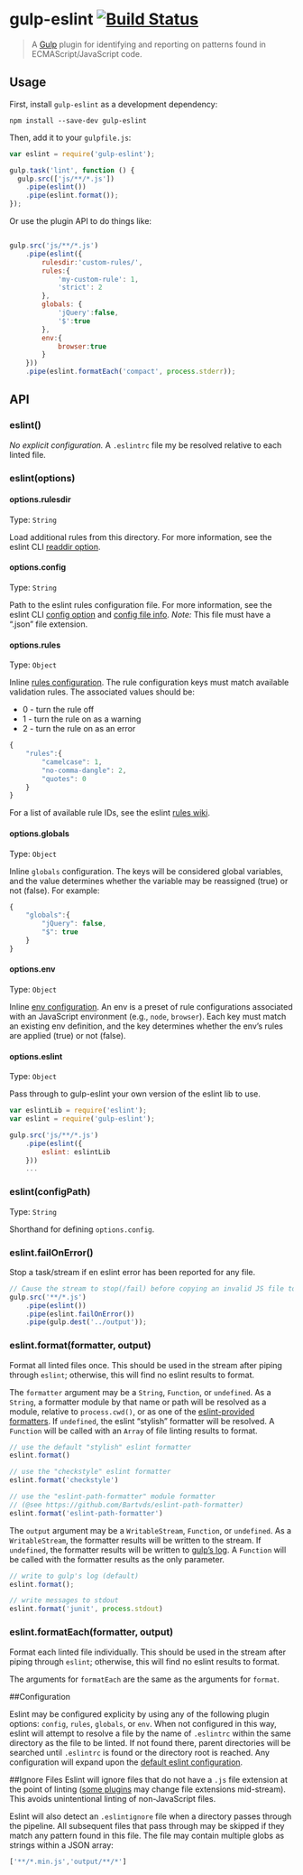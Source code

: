 # gulp-eslint [![Build Status](https://travis-ci.org/adametry/gulp-eslint.png)](https://travis-ci.org/adametry/gulp-eslint)
> A [Gulp](https://github.com/wearefractal/gulp) plugin for identifying and reporting on patterns found in ECMAScript/JavaScript code.

## Usage

First, install `gulp-eslint` as a development dependency:

```shell
npm install --save-dev gulp-eslint
```

Then, add it to your `gulpfile.js`:

```javascript
var eslint = require('gulp-eslint');

gulp.task('lint', function () {
  gulp.src(['js/**/*.js'])
    .pipe(eslint())
    .pipe(eslint.format());
});
```

Or use the plugin API to do things like:

```javascript

gulp.src('js/**/*.js')
	.pipe(eslint({
		rulesdir:'custom-rules/',
		rules:{
			'my-custom-rule': 1,
			'strict': 2
		},
		globals: {
			'jQuery':false,
			'$':true
		},
		env:{
			browser:true
		}
	}))
	.pipe(eslint.formatEach('compact', process.stderr));

```

## API

### eslint()

*No explicit configuration.* A `.eslintrc` file my be resolved relative to each linted file.

### eslint(options)

#### options.rulesdir
Type: `String`  

Load additional rules from this directory. For more information, see the eslint CLI [readdir option](https://github.com/nzakas/eslint/wiki/Command-line-interface#--rulesdir).

#### options.config
Type: `String`  

Path to the eslint rules configuration file. For more information, see the eslint CLI [config option](https://github.com/nzakas/eslint/wiki/Command-line-interface#-c---config) and [config file info](https://github.com/nzakas/eslint/wiki/Command-line-interface#configuration-files). *Note:* This file must have a “.json” file extension.

#### options.rules
Type: `Object`  

Inline [rules configuration](https://github.com/nzakas/eslint/wiki/Command-line-interface#configuration-files). The rule configuration keys must match available validation rules. The associated values should be:

* 0 - turn the rule off
* 1 - turn the rule on as a warning
* 2 - turn the rule on as an error

```javascript
{
	"rules":{
		"camelcase": 1,
		"no-comma-dangle": 2,
		"quotes": 0
	}
}
```

For a list of available rule IDs, see the eslint [rules wiki](https://github.com/nzakas/eslint/wiki/Rules).

#### options.globals
Type: `Object`

Inline `globals` configuration. The keys will be considered global variables, and the value determines whether the variable may be reassigned (true) or not (false). For example:

```javascript
{
	"globals":{
		"jQuery": false,
		"$": true
	}
}
```

#### options.env
Type: `Object`

Inline [env configuration](https://github.com/nzakas/eslint/wiki/Command-line-interface#configuration-files). An env is a preset of rule configurations associated with an JavaScript environment (e.g., `node`, `browser`). Each key must match an existing env definition, and the key determines whether the env’s rules are applied (true) or not (false).

#### options.eslint
Type: `Object`

Pass through to gulp-eslint your own version of the eslint lib to use.

```javascript
var eslintLib = require('eslint');
var eslint = require('gulp-eslint');

gulp.src('js/**/*.js')
	.pipe(eslint({
		eslint: eslintLib
	}))
	...
```

### eslint(configPath)
Type: `String`  

Shorthand for defining `options.config`.

### eslint.failOnError()

Stop a task/stream if en eslint error has been reported for any file. 

```javascript
// Cause the stream to stop(/fail) before copying an invalid JS file to the output directory
gulp.src('**/*.js')
	.pipe(eslint())
	.pipe(eslint.failOnError())
	.pipe(gulp.dest('../output'));
```

### eslint.format(formatter, output)

Format all linted files once. This should be used in the stream after piping through `eslint`; otherwise, this will find no eslint results to format.

The `formatter` argument may be a `String`, `Function`, or `undefined`. As a `String`, a formatter module by that name or path will be resolved as a module, relative to `process.cwd()`, or as one of the [eslint-provided formatters](https://github.com/nzakas/eslint/tree/master/lib/formatters). If `undefined`, the eslint “stylish” formatter will be resolved. A `Function` will be called with an `Array` of file linting results to format.

```javascript
// use the default "stylish" eslint formatter
eslint.format()

// use the "checkstyle" eslint formatter
eslint.format('checkstyle')

// use the "eslint-path-formatter" module formatter
// (@see https://github.com/Bartvds/eslint-path-formatter)
eslint.format('eslint-path-formatter')
```

The `output` argument may be a `WritableStream`, `Function`, or `undefined`. As a `WritableStream`, the formatter results will be written to the stream. If `undefined`, the formatter results will be written to [gulp’s log](https://github.com/wearefractal/gulp-util#logmsg). A `Function` will be called with the formatter results as the only parameter.

```javascript
// write to gulp's log (default)
eslint.format();

// write messages to stdout
eslint.format('junit', process.stdout)

``` 

### eslint.formatEach(formatter, output)

Format each linted file individually. This should be used in the stream after piping through `eslint`; otherwise, this will find no eslint results to format.

The arguments for `formatEach` are the same as the arguments for `format`.


##Configuration

Eslint may be configured explicity by using any of the following plugin options: `config`, `rules`, `globals`, or `env`. When not configured in this way, eslint will attempt to resolve a file by the name of `.eslintrc` within the same directory as the file to be linted. If not found there, parent directories will be searched until `.eslintrc` is found or the directory root is reached. Any configuration will expand upon the [default eslint configuration](https://github.com/nzakas/eslint/wiki/Rules).

##Ignore Files
Eslint will ignore files that do not have a `.js` file extension at the point of linting ([some plugins](https://github.com/wearefractal/gulp-coffee) may change file extensions mid-stream). This avoids unintentional linting of non-JavaScript files.

Eslint will also detect an `.eslintignore` file when a directory passes through the pipeline. All subsequent files that pass through may be skipped if they match any pattern found in this file. The file may contain multiple globs as strings within a JSON array:

```javascript
['**/*.min.js','output/**/*']
```
